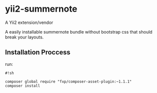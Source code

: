 # yii2-summernote

A Yii2 extension/vendor

A easily installable summernote bundle without bootstrap css that should break your layouts.


## Installation Proccess
run:
	
```
#!sh

composer global require "fxp/composer-asset-plugin:~1.1.1"
composer install
```
